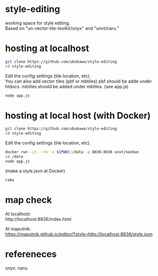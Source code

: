 # style-editing
working space for style editing.  
Based on "un-vector-tile-toolkit/onyx" and "unvt/naru."


# hosting at localhost
```zsh
git clone https://github.com/ubukawa/style-editing  
cd style-editing  
```  
Edit the config settings (tile location, etc).  
You can also add vector tiles (pbf or mbtiles)
pbf should be adde under htdocs. mbtiles should be added under mbtiles. (see app.js)  

```zsh
node app.js   
```

# hosting at local host (with Docker)
```zsh
git clone https://github.com/ubukawa/style-editing  
cd style-editing  
```  
Edit the config settings (tile location, etc).  
```zsh 
docker run -it --rm -v ${PWD}:/data -p 8836:8836 unvt/nanban
cd /data
node app.js  
```  

(make a style.json at Docker)
```zsh
rake
``` 


# map check
At localhost:  
http://localhost:8836/index.html

At maputnik:  
https://maputnik.github.io/editor/?style=http://localhost:8836/style.json

# refereneces  
onyx:
naru:

